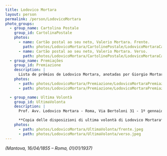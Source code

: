 ```yaml
---
title: Lodovico Mortara
layout: person
permalink: /person/LodovicoMortara
photo_groups:
  - group_name: Cartolina Postale
    group_id: CartolinaPostale
    photos:
      - name: Cartão postal ao seu neto, Valerio Mortara. Frente.
        path: photos/LodovicoMortara/CartolinePostale/LodovicoMortaraCartolinePostale1933Front.jpeg
      - name: Cartão postal ao seu neto, Valerio Mortara. Verso.
        path: photos/LodovicoMortara/CartolinePostale/LodovicoMortaraCartolinePostale1933Back.jpeg
  - group_name: Premiações
    group_id: Premiazione
    description: |
      Lista de prêmios de Lodovico Mortara, anotadas por Giorgio Mortara.
    photos:
      - path: photos/LodovicoMortara/Premiazione/LodovicoMortaraPremiazione1.jpeg
      - path: photos/LodovicoMortara/Premiazione/LodovicoMortaraPremiazione2.jpeg

  - group_name: Ultima Volontà
    group_id: UltimaVolonta
    description: |
      Prof. Avv. Lodovico Mortara - Roma, Via Bertoloni 31 - 1º gennaio 1937

      **Copia delle disposizioni di ultima volontà di Lodovico Mortara**
    photos:
      - path: photos/LodovicoMortara/UltimaVolonta/frente.jpeg
      - path: photos/LodovicoMortara/UltimaVolonta/verso.jpeg
---
```


_(Mantova, 16/04/1855 – Roma, 01/01/1937)_
